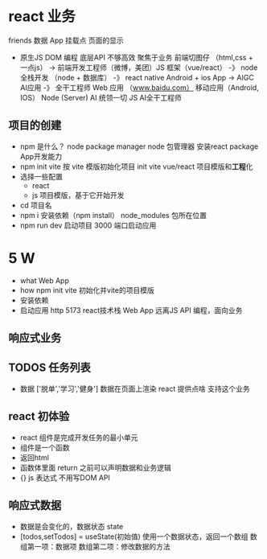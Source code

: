 # react 业务
friends 数据
App
挂载点
页面的显示
- 原生JS
  DOM 编程
  底层API 不够高效
  聚焦于业务
  前端切图仔 （html,css + 一点js） -> 前端开发工程师（微博，美团）JS
  框架（vue/react） -》 node 全栈开发 （node + 数据库） -》 react
  native Android + ios App -> AIGC AI应用 -》 全干工程师
  Web 应用 （www.baidu.com） 移动应用（Android, IOS）
  Node (Server)  AI 统领一切 JS AI全干工程师

## **项目**的创建
- npm 是什么？ node package manager
  node 包管理器 安装react package App开发能力
- npm init vite 
  按 vite 模版初始化项目 init
  vite vue/react 项目模版和**工程**化
- 选择一些配置
  - react
  - js
  项目模版，基于它开始开发
- cd 项目名
- npm i 安装依赖（npm install）
  node_modules 包所在位置
- npm run dev 启动项目 
  3000 端口启动应用


# 5 W
- what Web App
- how npm init vite 初始化并vite的项目模版
- 安装依赖
- 启动应用 http 5173 react技术栈 Web App
远离JS API 编程，面向业务
## 响应式业务
## TODOS 任务列表
  - 数据 ['脱单','学习','健身']
    数据在页面上渲染  react 提供点啥 支持这个业务

## react 初体验
- react 组件是完成开发任务的最小单元
- 组件是一个函数
- 返回html
- 函数体里面 return 之前可以声明数据和业务逻辑
- {} js 表达式 不用写DOM API

## 响应式数据
- 数据是会变化的，数据状态 state
- [todos,setTodos] = useState(初始值) 使用一个数据状态，返回一个数组
数组第一项：数据项
数组第二项：修改数据的方法